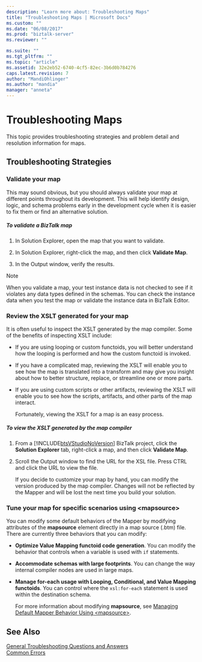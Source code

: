 ```yaml
---
description: "Learn more about: Troubleshooting Maps"
title: "Troubleshooting Maps | Microsoft Docs"
ms.custom: ""
ms.date: "06/08/2017"
ms.prod: "biztalk-server"
ms.reviewer: ""

ms.suite: ""
ms.tgt_pltfrm: ""
ms.topic: "article"
ms.assetid: 32e2eb52-6740-4cf5-82ec-3b6d0b784276
caps.latest.revision: 7
author: "MandiOhlinger"
ms.author: "mandia"
manager: "anneta"
---
```

# Troubleshooting Maps
This topic provides troubleshooting strategies and problem detail and resolution information for maps.  
  
## Troubleshooting Strategies  
  
### Validate your map  
 This may sound obvious, but you should always validate your map at different points throughout its development. This will help identify design, logic, and schema problems early in the development cycle when it is easier to fix them or find an alternative solution.  
  
##### To validate a BizTalk map  
  
1.  In Solution Explorer, open the map that you want to validate.  
  
2.  In Solution Explorer, right-click the map, and then click **Validate Map**.  
  
3.  In the Output window, verify the results.  
  
> [!NOTE]
>  When you validate a map, your test instance data is not checked to see if it violates any data types defined in the schemas. You can check the instance data when you test the map or validate the instance data in BizTalk Editor.  
  
### Review the XSLT generated for your map  
 It is often useful to inspect the XSLT generated by the map compiler. Some of the benefits of inspecting XSLT include:  
  
- If you are using looping or custom functoids, you will better understand how the looping is performed and how the custom functoid is invoked.  
  
- If you have a complicated map, reviewing the XSLT will enable you to see how the map is translated into a transform and may give you insight about how to better structure, replace, or streamline one or more parts.  
  
- If you are using custom scripts or other artifacts, reviewing the XSLT will enable you to see how the scripts, artifacts, and other parts of the map interact.  
  
  Fortunately, viewing the XSLT for a map is an easy process.  
  
##### To view the XSLT generated by the map compiler  
  
1. From a [!INCLUDE[btsVStudioNoVersion](../includes/btsvstudionoversion-md.md)] BizTalk project, click the **Solution Explorer** tab, right-click a map, and then click **Validate Map**.  
  
2. Scroll the Output window to find the URL for the XSL file. Press CTRL and click the URL to view the file.  
  
   If you decide to customize your map by hand, you can modify the version produced by the map compiler. Changes will not be reflected by the Mapper and will be lost the next time you build your solution.  
  
### Tune your map for specific scenarios using \<mapsource\>  
 You can modify some default behaviors of the Mapper by modifying attributes of the **mapsource** element directly in a map source (.btm) file. There are currently three behaviors that you can modify:  
  
- **Optimize Value Mapping functoid code generation**. You can modify the behavior that controls when a variable is used with `if` statements.  
  
- **Accommodate schemas with large footprints**. You can change the way internal compiler nodes are used in large maps.  
  
- **Manage for-each usage with Looping, Conditional, and Value Mapping functoids**. You can control where the `xsl:for-each` statement is used within the destination schema.  
  
  For more information about modifying **mapsource**, see [Managing Default Mapper Behavior Using \<mapsource\>](../core/managing-default-mapper-behavior-using-mapsource.md).  
  
## See Also  
 [General Troubleshooting Questions and Answers](../core/general-troubleshooting-questions-and-answers.md)   
 [Common Errors](../core/common-errors.md)
